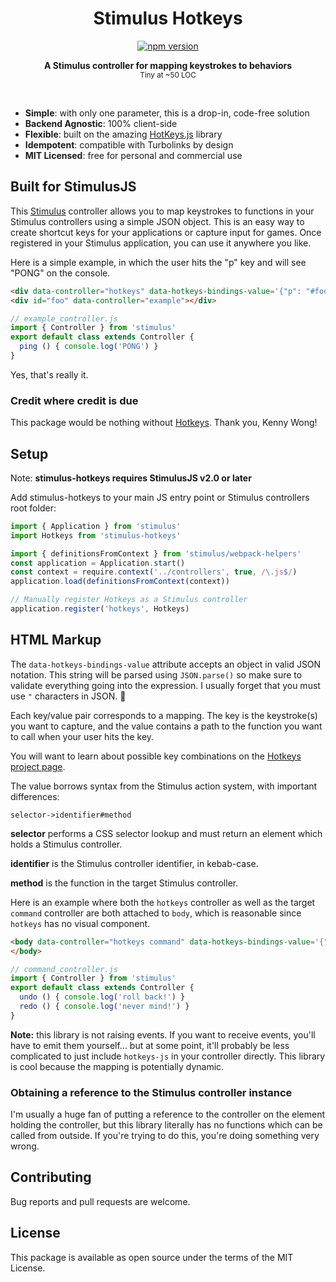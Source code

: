 <h1 align="center">Stimulus Hotkeys</h1>
<p align="center">
  <a href="https://www.npmjs.com/package/stimulus-hotkeys" rel="nofollow">
    <img src="https://badge.fury.io/js/stimulus-hotkeys.svg" alt="npm version">
  </a>
</p>

<p align="center">
  <b>A Stimulus controller for mapping keystrokes to behaviors</b></br>
  <sub>Tiny at ~50 LOC </sub>
</p>

<br />

- **Simple**: with only one parameter, this is a drop-in, code-free solution
- **Backend Agnostic**: 100% client-side
- **Flexible**: built on the amazing [HotKeys.js](https://wangchujiang.com/hotkeys/) library
- **Idempotent**: compatible with Turbolinks by design
- **MIT Licensed**: free for personal and commercial use

## Built for StimulusJS

This [Stimulus](https://stimulus.hotwired.dev/) controller allows you to map keystrokes to functions in your Stimulus controllers using a simple JSON object. This is an easy way to create shortcut keys for your applications or capture input for games. Once registered in your Stimulus application, you can use it anywhere you like.

Here is a simple example, in which the user hits the "p" key and will see "PONG" on the console.

```html
<div data-controller="hotkeys" data-hotkeys-bindings-value='{"p": "#foo->example#ping"}'></div>
<div id="foo" data-controller="example"></div>
```

```js
// example_controller.js
import { Controller } from 'stimulus'
export default class extends Controller {
  ping () { console.log('PONG') }
}
```

<tiny>Yes, that's really it.</tiny>

### Credit where credit is due

This package would be nothing without [Hotkeys](https://wangchujiang.com/hotkeys/). Thank you, Kenny Wong!

## Setup

Note: **stimulus-hotkeys requires StimulusJS v2.0 or later**

Add stimulus-hotkeys to your main JS entry point or Stimulus controllers root folder:

```js
import { Application } from 'stimulus'
import Hotkeys from 'stimulus-hotkeys'

import { definitionsFromContext } from 'stimulus/webpack-helpers'
const application = Application.start()
const context = require.context('../controllers', true, /\.js$/)
application.load(definitionsFromContext(context))

// Manually register Hotkeys as a Stimulus controller
application.register('hotkeys', Hotkeys)
```

## HTML Markup

The `data-hotkeys-bindings-value` attribute accepts an object in valid JSON notation. This string will be parsed using `JSON.parse()` so make sure to validate everything going into the expression. I usually forget that you must use `"` characters in JSON. 🤡

Each key/value pair corresponds to a mapping. The key is the keystroke(s) you want to capture, and the value contains a path to the function you want to call when your user hits the key.

You will want to learn about possible key combinations on the [Hotkeys project page](https://wangchujiang.com/hotkeys/).

The value borrows syntax from the Stimulus action system, with important differences:

`selector->identifier#method`

**selector** performs a CSS selector lookup and must return an element which holds a Stimulus controller.

**identifier** is the Stimulus controller identifier, in kebab-case.

**method** is the function in the target Stimulus controller.

Here is an example where both the `hotkeys` controller as well as the target `command` controller are both attached to `body`, which is reasonable since `hotkeys` has no visual component.

```html
<body data-controller="hotkeys command" data-hotkeys-bindings-value='{"ctrl+z, command+z": "body->command#undo", "ctrl+y, command+y": "body->command#redo"}'>
</body>
```

```js
// command_controller.js
import { Controller } from 'stimulus'
export default class extends Controller {
  undo () { console.log('roll back!') }
  redo () { console.log('never mind!') }
}
```

**Note:** this library is not raising events. If you want to receive events, you'll have to emit them yourself... but at some point, it'll probably be less complicated to just include `hotkeys-js` in your controller directly. This library is cool because the mapping is potentially dynamic.

### Obtaining a reference to the Stimulus controller instance

I'm usually a huge fan of putting a reference to the controller on the element holding the controller, but this library literally has no functions which can be called from outside. If you're trying to do this, you're doing something very wrong.

## Contributing

Bug reports and pull requests are welcome.

## License

This package is available as open source under the terms of the MIT License.
